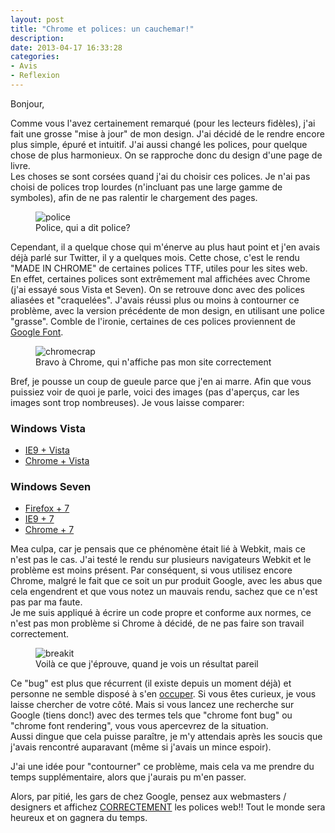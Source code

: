 ```yaml
---
layout: post
title: "Chrome et polices: un cauchemar!"
description: 
date: 2013-04-17 16:33:28
categories:
- Avis
- Reflexion
---
```


Bonjour,

Comme vous l'avez certainement remarqué (pour les lecteurs fidèles), j'ai fait une grosse "mise à jour" de mon design. J'ai décidé de le rendre encore plus simple,
épuré et intuitif. J'ai aussi changé les polices, pour quelque chose de plus harmonieux. On se rapproche donc du design d'une page de livre.  
Les choses se sont corsées quand j'ai du choisir ces polices. Je n'ai pas choisi de polices trop lourdes (n'incluant pas une large gamme de symboles), afin de ne pas
ralentir le chargement des pages.

<figure>
<img alt="police" src="http://linuxien.legtux.org/uploads/images/2013/police.jpg">
<figcaption>Police, qui a dit police?</figcaption>
</figure>

Cependant, il a quelque chose qui m'énerve au plus haut point et j'en avais déjà parlé sur Twitter, il y a quelques mois. Cette chose, c'est le rendu "MADE IN CHROME"
de certaines polices TTF, utiles pour les sites web.  
En effet, certaines polices sont extrêmement mal affichées avec Chrome (j'ai essayé sous Vista et Seven). On se retrouve donc avec des polices aliasées et "craquelées".
J'avais réussi plus ou moins à contourner ce problème, avec la version précédente de mon design, en utilisant une police "grasse". Comble de l'ironie, certaines de
ces polices proviennent de [Google Font](http://www.google.com/fonts).

<figure>
<img alt="chromecrap" src="http://linuxien.legtux.org/uploads/images/2013/goochrome.jpg">
<figcaption>Bravo à Chrome, qui n'affiche pas mon site correctement</figcaption>
</figure>

Bref, je pousse un coup de gueule parce que j'en ai marre. Afin que vous puissiez voir de quoi je parle, voici des images (pas d'aperçus, car les images sont trop nombreuses).
Je vous laisse comparer:

### Windows Vista ###

  * [IE9 + Vista](http://linuxien.legtux.org/uploads/images/2013/IE_Vista_render.png)  
  * [Chrome + Vista](http://linuxien.legtux.org/uploads/images/2013/Chrome_Vista_render.PNG)

### Windows Seven ###

  * [Firefox + 7](http://linuxien.legtux.org/uploads/images/2013/FF_7_render.PNG)   
  * [IE9 + 7](http://linuxien.legtux.org/uploads/images/2013/IE_7_render.PNG)  
  * [Chrome + 7](http://linuxien.legtux.org/uploads/images/2013/Chrome_7_render.PNG)

Mea culpa, car je pensais que ce phénomène était lié à Webkit, mais ce n'est pas le cas. J'ai testé le rendu sur plusieurs navigateurs Webkit et le problème est moins présent.
Par conséquent, si vous utilisez encore Chrome, malgré le fait que ce soit un pur produit Google, avec les abus que cela engendrent et que vous notez un mauvais rendu,
sachez que ce n'est pas par ma faute.  
Je me suis appliqué à écrire un code propre et conforme aux normes, ce n'est pas mon problème si Chrome à décidé, de ne pas faire son travail correctement.

<figure>
<img alt="breakit" src="http://linuxien.legtux.org/uploads/images/2013/breakit.jpg">
<figcaption>Voilà ce que j'éprouve, quand je vois un résultat pareil</figcaption>
</figure>

Ce "bug" est plus que récurrent (il existe depuis un moment déjà) et personne ne semble disposé à s'en [occuper](http://code.google.com/p/chromium/issues/detail?id=137692).
Si vous êtes curieux, je vous laisse chercher de votre côté. Mais si vous lancez une recherche sur Google (tiens donc!) avec des termes tels que "chrome font bug" ou "chrome font rendering",
vous vous apercevrez de la situation.  
Aussi dingue que cela puisse paraître, je m'y attendais après les soucis que j'avais rencontré auparavant (même si j'avais un mince espoir).

J'ai une idée pour "contourner" ce problème, mais cela va me prendre du temps supplémentaire, alors que j'aurais pu m'en passer.

Alors, par pitié, les gars de chez Google, pensez aux webmasters / designers et affichez <span style="text-decoration:underline">CORRECTEMENT</span> les polices web!!
Tout le monde sera heureux et on gagnera du temps.
